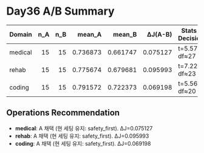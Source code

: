 # Day36 A/B Summary

| Domain | n_A | n_B | mean_A | mean_B | ΔJ(A-B) | Stats / Decision |
|---|---:|---:|---:|---:|---:|---|
| medical | 15 | 15 | 0.736873 | 0.661747 | 0.075127 | t=5.57, df≈27 | d≈2.03 | A |
| rehab | 15 | 15 | 0.775674 | 0.679681 | 0.095993 | t=7.22, df≈23 | d≈2.64 | A |
| coding | 15 | 15 | 0.791572 | 0.722373 | 0.069198 | t=5.56, df≈20 | d≈2.03 | A |

## Operations Recommendation
- **medical**: A 채택 (현 세팅 유지: safety_first). ΔJ=0.075127
- **rehab**: A 채택 (현 세팅 유지: safety_first). ΔJ=0.095993
- **coding**: A 채택 (현 세팅 유지: safety_first). ΔJ=0.069198